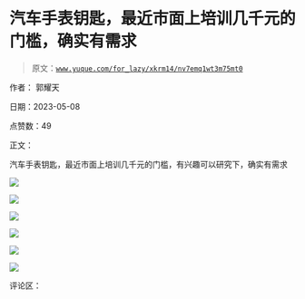 # 汽车手表钥匙，最近市面上培训几千元的门槛，确实有需求

> 原文：[`www.yuque.com/for_lazy/xkrm14/nv7emq1wt3m75mt0`](https://www.yuque.com/for_lazy/xkrm14/nv7emq1wt3m75mt0)

作者： 郭耀天

日期：2023-05-08

点赞数：49

正文：

汽车手表钥匙，最近市面上培训几千元的门槛，有兴趣可以研究下，确实有需求

![](img/b162b65af47374300a4aed74efaca61c.png)

![](img/ef3b856979cef647824d2f30959dcbb8.png)

![](img/bd317664e3d20a4fdd450dedf41b885f.png)

![](img/7d93e1bc33b09d9f34f5eada759785a8.png)

![](img/1be72f556fd3cf45d0226f2e25036b34.png)

![](img/e67e17711328e54453435f94a1ff49e7.png)

评论区：

